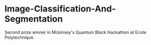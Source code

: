 # Image-Classification-And-Segmentation
Second prize winner in Mckinsey's Quantum Black Hackathon at Ecole Polytechnique.
